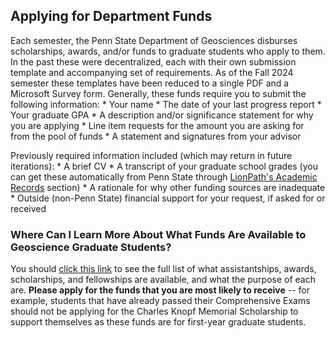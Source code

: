 ## Applying for Department Funds

Each semester, the Penn State Department of Geosciences disburses scholarships, awards, and/or funds to graduate students who apply to them. In the past these were decentralized, each with their own submission template and accompanying set of requirements. As of the Fall 2024 semester these templates have been reduced to a single PDF and a Microsoft Survey form. Generally, these funds require you to submit the following information: 
\* Your name 
\* The date of your last progress report 
\* Your graduate GPA 
\* A description and/or significance statement for why you are applying 
\* Line item requests for the amount you are asking for from the pool of funds 
\* A statement and signatures from your advisor

Previously required information included (which may return in future iterations): 
\* A brief CV 
\* A transcript of your graduate school grades (you can get these automatically from Penn State through [LionPath's Academic Records](https://www.lionpath.psu.edu/psc/CSPRD/EMPLOYEE/SA/c/NUI_FRAMEWORK.PT_AGSTARTPAGE_NUI.GBL?CONTEXTIDPARAMS=TEMPLATE_ID%3aPTPPNAVCOL&scname=PE_PT_NVF_ACADEMIC_RECORDS&NAVBAR_TILE=true&PanelCollapsible=Y&PTPPB_GROUPLET_ID=PE_PT_NVI_OTHER_ACAD&CRefName=PE_PT_NVI_OTHER_ACAD&AJAXTransfer=y) section) 
\* A rationale for why other funding sources are inadequate 
\* Outside (non-Penn State) financial support for your request, if asked for or received

### Where Can I Learn More About What Funds Are Available to Geoscience Graduate Students?

You should [click this link](https://www.geosc.psu.edu/graduate/current-students/assistantships-awards-scholarships-and-fellowships) to see the full list of what assistantships, awards, scholarships, and fellowships are available, and what the purpose of each are. **Please apply for the funds that you are most likely to receive** -- for example, students that have already passed their Comprehensive Exams should not be applying for the Charles Knopf Memorial Scholarship to support themselves as these funds are for first-year graduate students.